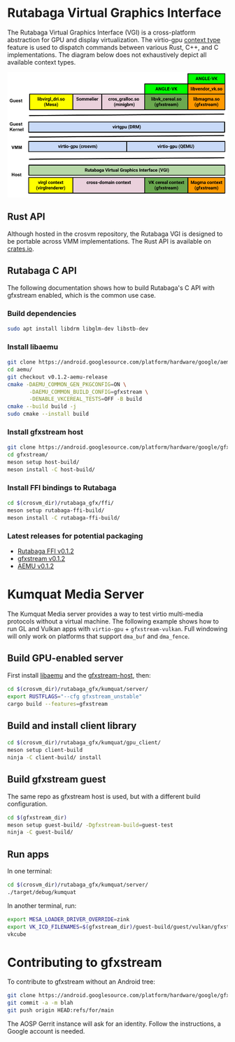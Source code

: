 # Rutabaga Virtual Graphics Interface

The Rutabaga Virtual Graphics Interface (VGI) is a cross-platform abstraction for GPU and display
virtualization. The virtio-gpu
[context type](https://www.phoronix.com/news/VirtIO-Linux-5.16-Ctx-Type) feature is used to dispatch
commands between various Rust, C++, and C implementations. The diagram below does not exhaustively
depict all available context types.

<!-- Image from https://goto.google.com/crosvm-rutabaga-diagram -->

![rutabaga diagram](images/rutabaga_gfx.png)

## Rust API

Although hosted in the crosvm repository, the Rutabaga VGI is designed to be portable across VMM
implementations. The Rust API is available on [crates.io](https://crates.io/crates/rutabaga_gfx).

## Rutabaga C API

The following documentation shows how to build Rutabaga's C API with gfxstream enabled, which is the
common use case.

### Build dependencies

```sh
sudo apt install libdrm libglm-dev libstb-dev
```

### Install libaemu

```sh
git clone https://android.googlesource.com/platform/hardware/google/aemu
cd aemu/
git checkout v0.1.2-aemu-release
cmake -DAEMU_COMMON_GEN_PKGCONFIG=ON \
       -DAEMU_COMMON_BUILD_CONFIG=gfxstream \
       -DENABLE_VKCEREAL_TESTS=OFF -B build
cmake --build build -j
sudo cmake --install build
```

### Install gfxstream host

```sh
git clone https://android.googlesource.com/platform/hardware/google/gfxstream
cd gfxstream/
meson setup host-build/
meson install -C host-build/
```

### Install FFI bindings to Rutabaga

```sh
cd $(crosvm_dir)/rutabaga_gfx/ffi/
meson setup rutabaga-ffi-build/
meson install -C rutabaga-ffi-build/
```

### Latest releases for potential packaging

- [Rutabaga FFI v0.1.2](https://crates.io/crates/rutabaga_gfx_ffi)
- [gfxstream v0.1.2](https://android.googlesource.com/platform/hardware/google/gfxstream/+/refs/tags/v0.1.2-gfxstream-release)
- [AEMU v0.1.2](https://android.googlesource.com/platform/hardware/google/aemu/+/refs/tags/v0.1.2-aemu-release)

# Kumquat Media Server

The Kumquat Media server provides a way to test virtio multi-media protocols without a virtual
machine. The following example shows how to run GL and Vulkan apps with `virtio-gpu` +
`gfxstream-vulkan`. Full windowing will only work on platforms that support `dma_buf` and
`dma_fence`.

## Build GPU-enabled server

First install [libaemu](#install-libaemu) and the [gfxstream-host](#install-gfxstream-host), then:

```sh
cd $(crosvm_dir)/rutabaga_gfx/kumquat/server/
export RUSTFLAGS="--cfg gfxstream_unstable"
cargo build --features=gfxstream
```

## Build and install client library

```sh
cd $(crosvm_dir)/rutabaga_gfx/kumquat/gpu_client/
meson setup client-build
ninja -C client-build/ install
```

## Build gfxstream guest

The same repo as gfxstream host is used, but with a different build configuration.

```sh
cd $(gfxstream_dir)
meson setup guest-build/ -Dgfxstream-build=guest-test
ninja -C guest-build/
```

## Run apps

In one terminal:

```sh
cd $(crosvm_dir)/rutabaga_gfx/kumquat/server/
./target/debug/kumquat
```

In another terminal, run:

```sh
export MESA_LOADER_DRIVER_OVERRIDE=zink
export VK_ICD_FILENAMES=$(gfxstream_dir)/guest-build/guest/vulkan/gfxstream_vk_devenv_icd.x86_64.json
vkcube
```

# Contributing to gfxstream

To contribute to gfxstream without an Android tree:

```sh
git clone https://android.googlesource.com/platform/hardware/google/gfxstream
git commit -a -m blah
git push origin HEAD:refs/for/main
```

The AOSP Gerrit instance will ask for an identity. Follow the instructions, a Google account is
needed.
